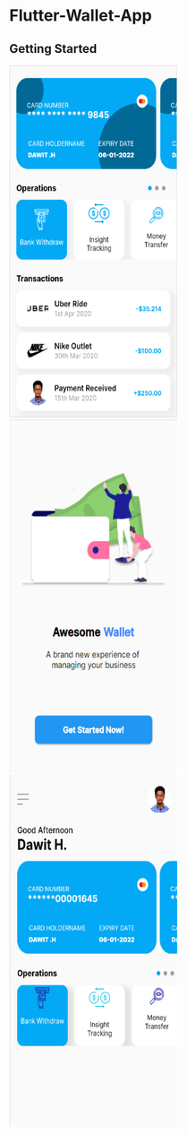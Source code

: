 # Flutter-Wallet-App

## Getting Started
<img src="https://github.com/Dawith305/Flutter-Wallet-App/blob/main/wallet_app_sc2.PNG" width="300" height="630"> <img src="https://github.com/Dawith305/Flutter-Wallet-App/blob/main/greeting_sc3.PNG" width="300" height="630"> <img src="https://github.com/Dawith305/flutter-wallet-app/blob/main/wallet_app_screenshot.PNG" width="300" height="630">
